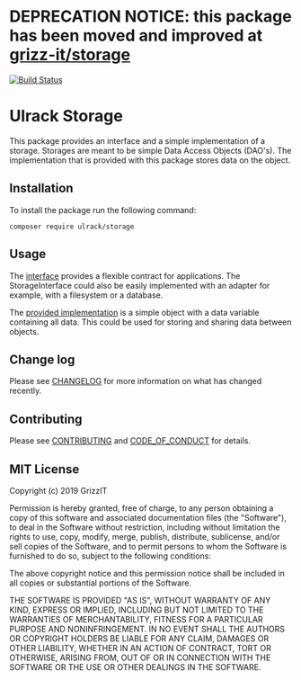 # DEPRECATION NOTICE: this package has been moved and improved at [grizz-it/storage](https://github.com/grizz-it/storage)

[![Build Status](https://travis-ci.com/ulrack/storage.svg?branch=master)](https://travis-ci.com/ulrack/storage)

# Ulrack Storage

This package provides an interface and a simple implementation of a storage.
Storages are meant to be simple Data Access Objects (DAO's).
The implementation that is provided with this package stores data on the object.

## Installation

To install the package run the following command:

```
composer require ulrack/storage
```

## Usage

The [interface](src/Common/StorageInterface.php) provides a flexible contract for
applications. The StorageInterface could also be easily implemented with an
adapter for example, with a filesystem or a database.

The [provided implementation](src/Component/ObjectStorage.php) is a simple
object with a data variable containing all data. This could be used for storing
and sharing data between objects.

## Change log

Please see [CHANGELOG](CHANGELOG.md) for more information on what has changed recently.

## Contributing

Please see [CONTRIBUTING](CONTRIBUTING.md) and [CODE_OF_CONDUCT](CODE_OF_CONDUCT.md) for details.

## MIT License

Copyright (c) 2019 GrizzIT

Permission is hereby granted, free of charge, to any person obtaining a copy
of this software and associated documentation files (the "Software"), to deal
in the Software without restriction, including without limitation the rights
to use, copy, modify, merge, publish, distribute, sublicense, and/or sell
copies of the Software, and to permit persons to whom the Software is
furnished to do so, subject to the following conditions:

The above copyright notice and this permission notice shall be included in all
copies or substantial portions of the Software.

THE SOFTWARE IS PROVIDED "AS IS", WITHOUT WARRANTY OF ANY KIND, EXPRESS OR
IMPLIED, INCLUDING BUT NOT LIMITED TO THE WARRANTIES OF MERCHANTABILITY,
FITNESS FOR A PARTICULAR PURPOSE AND NONINFRINGEMENT. IN NO EVENT SHALL THE
AUTHORS OR COPYRIGHT HOLDERS BE LIABLE FOR ANY CLAIM, DAMAGES OR OTHER
LIABILITY, WHETHER IN AN ACTION OF CONTRACT, TORT OR OTHERWISE, ARISING FROM,
OUT OF OR IN CONNECTION WITH THE SOFTWARE OR THE USE OR OTHER DEALINGS IN THE
SOFTWARE.
